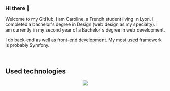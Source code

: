 ### Hi there 👋
<p>Welcome to my GitHub, I am Caroline, a French student living in Lyon. I completed a bachelor's degree in Design (web design as my specialty). I am currently in my second year of a Bachelor's degree in web development.</p>
<p>I do back-end as well as front-end development. My most used framework is probably Symfony.</p>

<br>

<h2>Used technologies</h2>
<p align="center">
  <a href="https://skillicons.dev">
    <img src="https://skillicons.dev/icons?i=angular,bootstrap,css,figma,gitlab,html,js,linux,mongodb,mysql,neovim,nextjs,nodejs,php,postgres,postman,py,react,symfony,threejs,ts" />
  </a>
</p>

<!--
**Mousedlf/Mousedlf** is a ✨ _special_ ✨ repository because its `README.md` (this file) appears on your GitHub profile.

Here are some ideas to get you started:

- 🔭 I’m currently working on ...
- 🌱 I’m currently learning ...
- 👯 I’m looking to collaborate on ...
- 🤔 I’m looking for help with ...
- 💬 Ask me about ...
- 📫 How to reach me: ...
- 😄 Pronouns: ...
- ⚡ Fun fact: ...
-->
